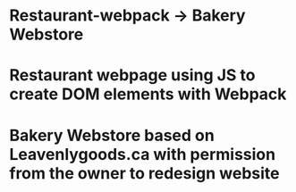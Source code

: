 # Restaurant-webpack -> Bakery Webstore
# Restaurant webpage using JS to create DOM elements with Webpack
# Bakery Webstore based on Leavenlygoods.ca with permission from the owner to redesign website
